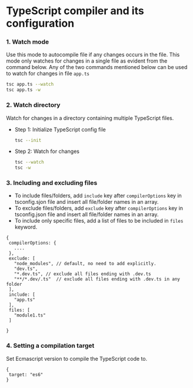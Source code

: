 # TypeScript compiler and its configuration

### 1. Watch mode
Use this mode to autocompile file if any changes occurs in the file. This mode only watches for changes in a single file as evident from the command below.
Any of the two commands mentioned below can be used to watch for changes in file <code>app.ts</code>
```bash
tsc app.ts --watch
tsc app.ts -w
```


### 2. Watch directory
Watch for changes in a directory containing multiple TypeScript files.

- Step 1: Initialize TypeScript config file
  ```bash
  tsc --init
  ```
- Step 2: Watch for changes
  ```bash
  tsc --watch
  tsc -w
  ```

### 3. Including and excluding files
 - To include files/folders, add <code>include</code> key after <code>compilerOptions</code> key in tsconfig.sjon file and insert all file/folder names in an array.
 - To exclude files/folders, add <code>exclude</code> key after <code>compilerOptions</code> key in tsconfig.json file and insert all file/folder names in an array.
 - To include only specific files, add a list of files to be included in <code>files</code> keyword.

 ```JS
 {
  compilerOptions: {
    ....
  },
  exclude: [
    "node_modules", // default, no need to add explicitly.
    "dev.ts",
    "*.dev.ts", // exclude all files ending with .dev.ts
    "**/*.dev/.ts"  // exclude all files ending with .dev.ts in any folder
  ],
  include: [
    "app.ts"
  ],
  files: [
    "module1.ts"
  ]

 }
 ```

 ### 4. Setting a compilation target
Set Ecmascript version to compile the TypeScript code to.
 ```JS
{
  target: "es6"
}
 ```